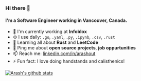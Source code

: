 ### Hi there 👋

#### I'm a Software Engineer working in Vancouver, Canada.

- 🏢 I'm currently working at **Infoblox**
- ⚙️ I use daily: `.go`, `.yaml`, `.py`, `.ipynb`, `.csv`, `.rust`
- 🌱 Learning all about **Rust** and **LeetCode**
- 💬 Ping me about **open source projects**, **job oppurtunities**
- 📫 Reach me: [linkedin.com/in/arashout](https://www.linkedin.com/in/arashout/)
- ⚡️ Fun fact: I love doing handstands and calisthenics!

[![Arash's github stats](https://github-readme-stats.vercel.app/api?username=arashout)](https://github.com/anuraghazra/github-readme-stats)
